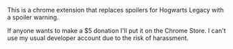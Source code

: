 This is a chrome extension that replaces spoilers for Hogwarts Legacy with a spoiler warning.

If anyone wants to make a $5 donation I'll put it on the Chrome Store. I can't use my usual developer account due to the risk of harassment.
